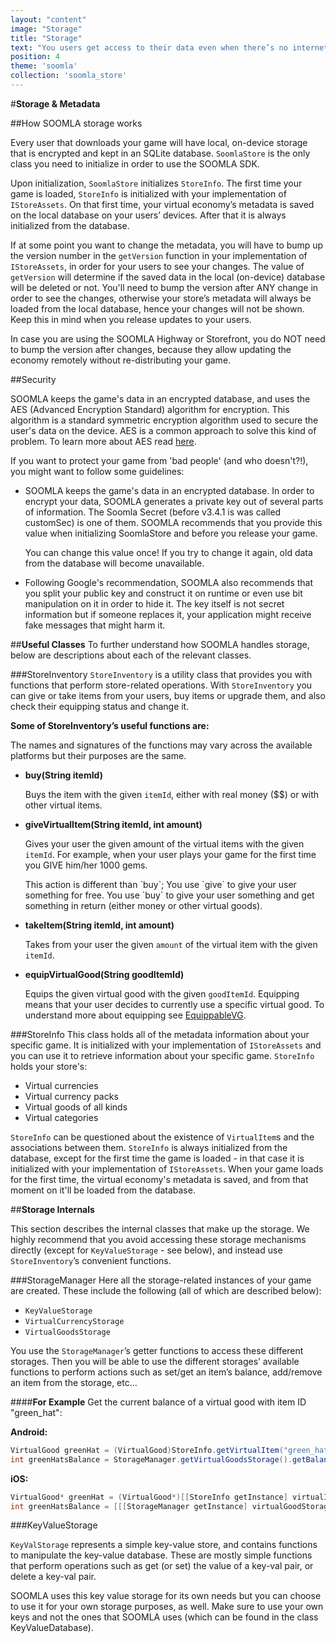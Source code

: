 ```yaml
---
layout: "content"
image: "Storage"
title: "Storage"
text: "You users get access to their data even when there’s no internet around. Our encrypted local storage is designed just for that."
position: 4
theme: 'soomla'
collection: 'soomla_store'
---
```


#**Storage & Metadata**

##How SOOMLA storage works

Every user that downloads your game will have local, on-device storage that is encrypted and kept in an SQLite database. `SoomlaStore` is the only class you need to initialize in order to use the SOOMLA SDK.

Upon initialization, `SoomlaStore` initializes `StoreInfo`. The first time your game is loaded, `StoreInfo` is initialized with your implementation of `IStoreAssets`. On that first time, your virtual economy’s metadata is saved on the local database on your users’ devices. After that it is always initialized from the database.

If at some point you want to change the metadata, you will have to bump up the version number in the `getVersion` function in your implementation of `IStoreAssets`, in order for your users to see your changes. The value of `getVersion` will determine if the saved data in the local (on-device) database will be deleted or not. You'll need to bump the version after ANY change in order to see the changes, otherwise your store’s metadata will always be loaded from the local database, hence your changes will not be shown. Keep this in mind when you release updates to your users.

<div class="info-box">In case you are using the SOOMLA Highway or Storefront, you do NOT need to bump the version after changes, because they allow updating the economy remotely without re-distributing your game.</div>

##Security

SOOMLA keeps the game's data in an encrypted database, and uses the AES (Advanced Encryption Standard) algorithm for encryption. This algorithm is a standard symmetric encryption algorithm used to secure the user's data on the device. AES is a common approach to solve this kind of problem. To learn more about AES read [here](http://en.wikipedia.org/wiki/Advanced_Encryption_Standard).

If you want to protect your game from 'bad people' (and who doesn't?!), you might want to follow some guidelines:

- SOOMLA keeps the game's data in an encrypted database. In order to encrypt your data, SOOMLA generates a private key out of several parts of information. The Soomla Secret (before v3.4.1 is was called customSec) is one of them. SOOMLA recommends that you provide this value when initializing SoomlaStore and before you release your game.

  <div class="warning-box">You can change this value once! If you try to change it again, old data from the database will become unavailable.</div>

- Following Google's recommendation, SOOMLA also recommends that you split your public key and construct it on runtime or even use bit manipulation on it in order to hide it. The key itself is not secret information but if someone replaces it, your application might receive fake messages that might harm it.

##**Useful Classes**
To further understand how SOOMLA handles storage, below are descriptions about each of the relevant classes.

###StoreInventory
`StoreInventory` is a utility class that provides you with functions that perform store-related operations. With `StoreInventory` you can give or take items from your users, buy items or upgrade them, and also check their equipping status and change it.

**Some of StoreInventory’s useful functions are:**

<div class="info-box">The names and signatures of the functions may vary across the available platforms but their purposes are the same.</div>

- **buy(String itemId)**

  Buys the item with the given `itemId`, either with real money ($$) or with other virtual items.

- **giveVirtualItem(String itemId, int amount)**

  Gives your user the given amount of the virtual items with the given `itemId`. For example, when your user plays your game for the first time you GIVE him/her 1000 gems.

    <div class="info-box">This action is different than `buy`; You use `give` to give your user something for free. You use `buy` to give your user something and get something in return (either money or other virtual goods).</div>

- **takeItem(String itemId, int amount)**

  Takes from your user the given `amount` of the virtual item with the given `itemId`.

- **equipVirtualGood(String goodItemId)**

  Equips the given virtual good with the given `goodItemId`. Equipping means that your user decides to currently use a specific virtual good. To understand more about equipping see [EquippableVG](/docs/soomla/store/EconomyModel#equippablevg).

###StoreInfo
This class holds all of the metadata information about your specific game. It is initialized with your implementation of `IStoreAssets` and you can use it to retrieve information about your specific game. `StoreInfo` holds your store's:

- Virtual currencies
- Virtual currency packs
- Virtual goods of all kinds
- Virtual categories

`StoreInfo` can be questioned about the existence of `VirtualItem`s and the associations between them.
`StoreInfo` is always initialized from the database, except for the first time the game is loaded - in that case it is initialized with your implementation of `IStoreAssets`. When your game loads for the first time, the virtual economy's metadata is saved, and from that moment on it'll be loaded from the database.

##**Storage Internals**

This section describes the internal classes that make up the storage. We highly recommend that you avoid accessing these storage mechanisms directly (except for `KeyValueStorage` - see below), and instead use `StoreInventory`’s convenient functions.

###StorageManager
Here all the storage-related instances of your game are created. These include the following (all of which are described below):

- `KeyValueStorage`
- `VirtualCurrencyStorage`
- `VirtualGoodsStorage`

You use the `StorageManager`’s getter functions to access these different storages. Then you will be able to use the different storages’ available functions to perform actions such as set/get an item’s balance, add/remove an item from the storage, etc…

####**For Example**
Get the current balance of a virtual good with item ID "green_hat":

**Android:**

``` java
VirtualGood greenHat = (VirtualGood)StoreInfo.getVirtualItem("green_hat");
int greenHatsBalance = StorageManager.getVirtualGoodsStorage().getBalance(greenHat);
```

**iOS:**

``` objectivec
VirtualGood* greenHat = (VirtualGood*)[[StoreInfo getInstance] virtualItemWithId:@"green_hat"];
int greenHatsBalance = [[[StorageManager getInstance] virtualGoodStorage] balanceForItem:greenHat];
```

###KeyValueStorage

`KeyValStorage` represents a simple key-value store, and contains functions to manipulate the key-value database. These are mostly simple functions that perform operations such as get (or set) the value of a key-val pair, or delete a key-val pair.

<div class="info-box">SOOMLA uses this key value storage for its own needs but you can choose to use it for your own storage purposes, as well. Make sure to use your own keys and not the ones that SOOMLA uses (which can be found in the class KeyValueDatabase).</div>
